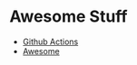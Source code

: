 # Awesome Stuff

- [Github Actions](https://github.com/sdras/awesome-actions)
- [Awesome](https://github.com/sindresorhus/awesome)
